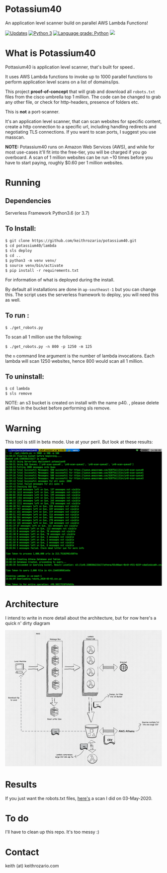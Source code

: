 # Potassium40

An application level scanner build on parallel AWS Lambda Functions!

[![Updates](https://pyup.io/repos/github/keithrozario/potassium40/shield.svg)](https://pyup.io/repos/github/keithrozario/potassium40/)  [![Python 3](https://pyup.io/repos/github/keithrozario/potassium40/python-3-shield.svg)](https://pyup.io/repos/github/keithrozario/potassium40/)  [![Language grade: Python](https://img.shields.io/lgtm/grade/python/g/keithrozario/potassium40.svg?logo=lgtm&logoWidth=18)](https://lgtm.com/projects/g/keithrozario/potassium40/context:python)  ![](https://img.shields.io/github/license/keithrozario/potassium40.svg)

# What is Potassium40

Pottasium40 is application level scanner, that's built for speed..

It uses AWS Lambda functions to invoke up to 1000 parallel functions to perform application level scans on a list of domains/ips.

This project **proof-of-concept** that will grab and download all `robots.txt` files from the cisco umbrella top 1 million. The code can be changed to grab any other file, or check for http-headers, presence of folders etc.

This is **not** a port-scanner. 

It's an application level scanner, that can scan websites for specific content, create a http connection to a specific url, including handling redirects and negotiating TLS connections. If you want to scan ports, I suggest you use masscan.

**NOTE:** Potassium40 runs on Amazon Web Services (AWS), and while for most use-cases it'll fit into the free-tier, you will be charged if you go overboard. A scan of 1 million websites can be run ~10 times before you have to start paying, roughly $0.60 per 1 million websites.


# Running

## Dependencies
Serverless Framework
Python3.6 (or 3.7)

## To Install:

    $ git clone https://github.com/keithrozario/potassium40.git
    $ cd potassium40/lambda
    $ sls deploy
    $ cd ..
    $ python3 -m venv venv/
    $ source venv/bin/activate
    $ pip install -r requirements.txt

For information of what is deployed during the install.

By default all installations are done in `ap-southeast-1` but you can change this. The script uses the serverless framework to deploy, you will need this as well.

## To run :

    $ ./get_robots.py

To scan all 1 million use the following:

    $ ./get_robots.py -n 800 -p 1250 -m 125

the `n` command line argument is the number of lambda invocations. Each lambda will scan 1250 websites, hence 800 would scan all 1 million.

## To uninstall:

    $ cd lambda
    $ sls remove
  
NOTE: an s3 bucket is created on install with the name p40.<uuid> , please delete all files in the bucket before performing sls remove.


# Warning

This tool is still in beta mode. Use at your peril. But look at these results:

![Screenshot](screenshots/prompt_results_new.png)

# Architecture

I intend to write in more detail about the architecture, but for now here's a quick n' dirty diagram

![Screenshot](screenshots/architecture_new.png)

# Results

If you just want the robots.txt files, [here's](https://1drv.ms/u/s!ApLpKZmARePq-AZvtgueHWLusmGZ) a scan I did on 03-May-2020.

# To do

I'll have to clean up this repo. It's too messy :)

# Contact

keith (at) keithrozario.com
